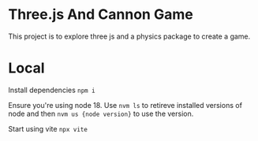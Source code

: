 # Three.js And Cannon Game
This project is to explore three js and a physics package to create a game.

# Local
Install dependencies `npm i`

Ensure you're using node 18. Use `nvm ls` to retireve installed versions of node and then `nvm us {node version}` to use the version.

Start using vite `npx vite`
